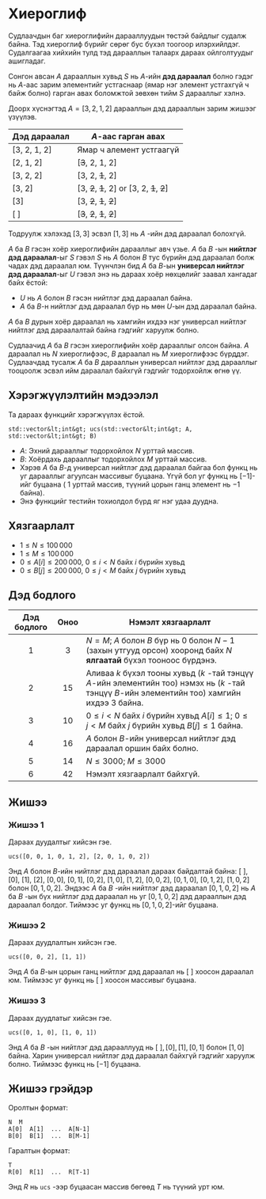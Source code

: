 # Хиероглиф

Судлаачдын баг хиероглифийн дарааллуудын төстэй байдлыг судалж байна.
Тэд хиероглиф бүрийг сөрөг бус бүхэл тоогоор илэрхийлдэг.
Судалгаагаа хийхийн тулд тэд дарааллын талаарх дараах ойлголтуудыг ашигладаг.

Сонгон авсан $A$ дарааллын хувьд $S$ нь $A$-ийн **дэд дараалал** болно гэдэг нь $A$-аас зарим элементийг устгаснаар (ямар нэг элемент устгахгүй ч байж болно) гарган авах боломжтой зөвхөн тийм $S$ дарааллыг хэлнэ.

Доорх хүснэгтэд $A = [3, 2, 1, 2]$ дарааллын дэд дарааллын зарим жишээг үзүүлэв.


| Дэд дараалал    | $A$-аас гарган авах  |
|----------------|---------------------------------|
| [3, 2, 1, 2] | Ямар ч алемент устгаагүй
| [2, 1, 2]     | [<s>3</s>, 2, 1, 2]
| [3, 2, 2]     | [3, 2, <s>1</s>, 2]
| [3, 2]         | [3, <s>2</s>, <s>1</s>, 2] or [3, 2, <s>1</s>, <s>2</s>]
| [3]             | [3, <s>2</s>, <s>1</s>, <s>2</s>]
| [ ]              | [<s>3</s>, <s>2</s>, <s>1</s>, <s>2</s>]

Тодруулж хэлэхэд $[3, 3]$ эсвэл $[1, 3]$ нь $A$ -ийн дэд дараалал болохгүй.

$A$ ба $B$ гэсэн хоёр хиероглифийн дарааллыг авч үзье.
$A$ ба $B$ -ын **нийтлэг дэд дараалал**-ыг $S$ гэвэл $S$ нь $A$ болон $B$ тус бүрийн дэд дараалал болж чадах дэд дараалал юм.
Түүнчлэн бид $A$ ба $B$-ын **универсал нийтлэг дэд дараалал**-ыг $U$ гэвэл энэ нь дараах хоёр нөхцөлийг заавал хангадаг байх ёстой:
* $U$ нь $A$ болон $B$ гэсэн нийтлэг дэд дараалал байна.
* $A$ ба $B$-н нийтлэг дэд дараалал бүр нь мөн $U$-ын дэд дараалал байна.

$A$ ба $B$ дурын хоёр дараалал нь хамгийн ихдээ нэг универсал нийтлэг нийтлэг дэд дараалалтай байна гэдгийг харуулж болно.

Судлаачид $A$ ба $B$ гэсэн хиероглифийн хоёр дарааллыг олсон байна.
$A$ дараалал нь $N$ хиероглифээс, $B$ дараалал нь $M$ хиероглифээс бүрддэг.
Судлаачдад тусалж $A$ ба $B$ дарааллын универсал нийтлэг дэд дарааллыг тооцоолж эсвэл  ийм дараалал байхгүй гэдгийг тодорхойлж өгнө үү.

## Хэрэгжүүлэлтийн мэдээлэл

Та дараах функцийг хэрэгжүүлэх ёстой.

```
std::vector&lt;int&gt; ucs(std::vector&lt;int&gt; A, std::vector&lt;int&gt; B)
```

* $A$: Эхний дарааллыг тодорхойлох $N$ урттай массив.
* $B$: Хоёрдахь дарааллыг тодорхойлох $M$ урттай массив.
* Хэрэв $A$ ба $B$-д универсал нийтлэг дэд дараалал байгаа бол функц нь уг дарааллыг агуулсан массивыг буцаана. Үгүй бол уг функц нь $[-1]$-ийг буцаана ( $1$ урттай массив, түүний цорын ганц элемент нь $-1$ байна).
* Энэ функцийг тестийн тохиолдол бүрд яг нэг удаа дуудна.

## Хязгаарлалт

* $1 \leq N \leq 100\,000$
* $1 \leq M \leq 100\,000$
* $0 \leq A[i] \leq 200\,000$, $0 \leq i < N$ байх $i$ бүрийн хувьд 
* $0 \leq B[j] \leq 200\,000$, $0 \leq j < M$ байх $j$ бүрийн хувьд 

## Дэд бодлого

| Дэд бодлого | Оноо  | Нэмэлт хязгаарлалт |
| :-----: | :----: | ---------------------- |
| 1       | $3$    | $N = M$; $A$ болон $B$  бүр нь $0$ болон $N-1$ (захын утгууд орсон) хооронд байх $N$ **ялгаатай** бүхэл тооноос бүрдэнэ.
| 2       | $15$   | Аливаа $k$ бүхэл тооны хувьд ($k$ -тай тэнцүү $A$-ийн элементийн тоо) нэмэх нь ($k$ -тай тэнцүү $B$-ийн элементийн тоо) хамгийн ихдээ $3$ байна.
| 3       | $10$   | $0 \leq i < N$ байх $i$ бүрийн хувьд $A[i] \leq 1$; $0 \leq j < M$ байх $j$ бүрийн хувьд $B[j] \leq 1$ байна.  
| 4       | $16$   | $A$ болон $B$-ийн универсал нийтлэг дэд дараалал оршин байх болно.
| 5       | $14$   | $N \leq 3000$; $M \leq 3000$
| 6       | $42$   | Нэмэлт хязгаарлалт байхгүй.

## Жишээ

### Жишээ 1

Дараах дуудалтыг хийсэн гэе.

```
ucs([0, 0, 1, 0, 1, 2], [2, 0, 1, 0, 2])
```

Энд $A$ болон $B$-ийн нийтлэг дэд дараалал дараах байдалтай байна:
 $[\ ]$, $[0]$, $[1]$, $[2]$, $[0, 0]$, $[0, 1]$, $[0, 2]$, $[1, 0]$, $[1, 2]$, $[0, 0, 2]$, $[0, 1, 0]$, $[0, 1, 2]$, $[1, 0, 2]$ болон $[0, 1, 0, 2]$.
Эндээс $A$ ба $B$ -ийн нийтлэг дэд дараалал $[0, 1, 0, 2]$ нь $A$ ба $B$ -ын бүх нийтлэг дэд дараалал нь уг $[0, 1, 0, 2]$ дэд дарааллын дэд дараалал болдог. Тиймээс уг функц нь $[0, 1, 0, 2]$-ийг буцаана.

### Жишээ 2

Дараах дуудлалтын хийсэн гэе.

```
ucs([0, 0, 2], [1, 1])
```
Энд $A$ ба $B$-ын цорын ганц нийтлэг дэд дараалал нь $[\ ]$ хоосон дараалал юм.
Тиймээс уг функц нь $[\ ]$ хоосон массивыг буцаана.

### Жишээ 3

Дараах дуудлатыг хийсэн гэе.
```
ucs([0, 1, 0], [1, 0, 1])
```
Энд $A$ ба $B$ -ын нийтлэг дэд дарааллууд нь $[\ ], [0], [1], [0, 1]$ болон $[1, 0]$ байна.
Харин универсал нийтлэг дэд дараалал байхгүй гэдгийг харуулж болно.
Тиймээс функц нь $[-1]$ буцаана.

## Жишээ грэйдэр

Оролтын формат:

```
N  M
A[0]  A[1]  ...  A[N-1]
B[0]  B[1]  ...  B[M-1]
```

Гаралтын формат:

```
T
R[0]  R[1]  ...  R[T-1]
```

Энд $R$ нь `ucs` -ээр буцаасан массив бөгөөд $T$ нь түүний урт юм.
